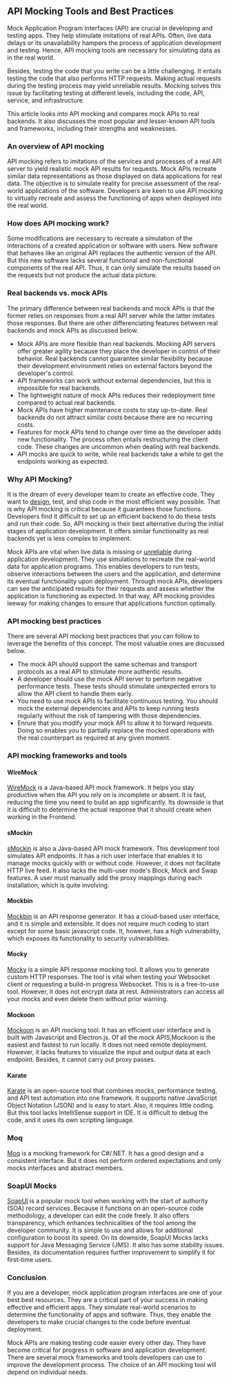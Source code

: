 ## API Mocking Tools and Best Practices

Mock Application Program Interfaces (API) are crucial in developing and testing apps. They help stimulate imitations of real APIs. Often, live data delays or its unavailability hampers the process of application development and testing. Hence, API mocking tools are necessary for simulating data as in the real world.

Besides, testing the code that you write can be a little challenging. It entails testing the code that also performs HTTP requests. Making actual requests during the testing process may yield unreliable results. Mocking solves this issue by facilitating testing at different levels, including the code, API, service, and infrastructure. 

This article looks into API mocking and compares mock APIs to real backends. It also discusses the most popular and lesser-known API tools and frameworks, including their strengths and weaknesses.

### An overview of API mocking
API mocking refers to imitations of the services and processes of a real API server to yield realistic mock API results for requests. Mock APIs recreate similar data representations as those displayed on data applications for real data. The objective is to simulate reality for precise assessment of the real-world applications of the software. Developers are keen to use API mocking to virtually recreate and assess the functioning of apps when deployed into the real world.

### How does API mocking work? 
Some modifications are necessary to recreate a simulation of the interactions of a created application or software with users. New software that behaves like an original API replaces the authentic version of the API. But this new software lacks several functional and non-functional components of the real API. Thus, it can only simulate the results based on the requests but not produce the actual data picture.

### Real backends vs. mock APIs
The primary difference between real backends and mock APIs is that the former relies on responses from a real API server while the latter imitates those responses. But there are other differenciating features between real backends and mock APIs as discussed below.

- Mock APIs are more flexible than real backends. Mocking API servers offer greater agility because they place the developer in control of their behavior. Real backends cannot guarantee similar flexibility because their development environment relies on external factors beyond the developer's control.
- API frameworks can work without external dependencies, but this is impossible for real backends.
- The lightweight nature of mock APIs reduces their redeployment time compared to actual real backends.
- Mock APIs have higher maintenance costs to stay up-to-date. Real backends do not attract similar costs because there are no recurring costs.
- Features for mock APIs tend to change over time as the developer adds new functionality. The process often entails restructuring the client code. These changes are uncommon when dealing with real backends.
- API mocks are quick to write, while real backends take a while to get the endpoints working as expected.

### Why API Mocking?
It is the dream of every developer team to create an effective code. They want to [design](https://rapidapi.com/blog/mock-api/), test, and ship code in the most efficient way possible. That is why API mocking is critical because it guarantees those functions. Developers find it difficult to set up an efficient backend to do these tests and run their code. So, API mocking is their best alternative during the initial stages of application development. It offers similar functionality as real backends yet is less complex to implement.

Mock APIs are vital when live data is missing or [unreliable](https://stoplight.io/mock-api-guide/basics/#) during application development. They use simulations to recreate the real-world data for application programs. This enables developers to run tests, observe interactions between the users and the application, and determine its eventual functionality upon deployment. Through mock APIs, developers can see the anticipated results for their requests and assess whether the application is functioning as expected. In that way, API mocking provides leeway for making changes to ensure that applications function optimally.

### API mocking best practices
There are several API mocking best practices that you can follow to leverage the benefits of this concept. The most valuable ones are discussed below. 

- The mock API should support the same schemas and transport protocols as a real API to stimulate more authentic results.
- A developer should use the mock API server to perform negative performance tests. These tests should stimulate unexpected errors to allow the API client to handle them early.
- You need to use mock APIs to facilitate continuous testing. You should mock the external dependencies and APIs to keep running tests regularly without the risk of tampering with those dependencies.
- Enrure that you modify your mock API to allow it to forward requests. Doing so enables you to partially replace the mocked operations with the real counterpart as required at any given moment.

### API mocking frameworks and tools

#### WireMock
[WireMock](http://wiremock.org/) is a Java-based API mock framework. It helps you stay productive when the API you rely on is incomplete or absent. It is fast, reducing the time you need to build an app significantly. Its downside is that it is difficult to determine the actual response that it should create when working in the Frontend.

#### sMockin
[sMockin](https://www.smockin.com/) is also a Java-based API mock framework. This development tool simulates API endpoints. It has a rich user interface that enables it to manage mocks quickly with or without code. However, it does not facilitate HTTP live feed. It also lacks the multi-user mode's Block, Mock and Swap features. A user must manually add the proxy mappings during each installation, which is quite involving.

#### Mockbin
[Mockbin](https://mockbin.org/) is an API response generator. It has a cloud-based user interface, and it is simple and extensible. It does not require much coding to start except for some basic javascript code. It, however, has a high vulnerability, which exposes its functionality to security vulnerabilities.

#### Mocky
[Mocky](https://designer.mocky.io/) is a simple API response mocking tool. It allows you to generate custom HTTP responses. The tool is vital when testing your Websocket client or requesting a build-in progress Websocket. This is is a free-to-use tool. However, it does not encrypt data at rest. Administrators can access all your mocks and even delete them without prior warning.

#### Mockoon
[Mockoon](https://mockoon.com/) is an API mocking tool. It has an efficient user interface and is built with Javascript and Electron.js. Of all the mock APIS,Mockoon is the easiest and fastest to run locally. It does not need remote deployment. However, it lacks features to visualize the input and output data at each endpoint. Besides, it cannot carry out proxy passes.

#### Karate
[Karate](https://github.com/intuit/karate/blob/master/karate-demo/src/test/java/mock/proxy/demo-mock.feature) is an open-source tool that combines mocks, performance testing, and API test automation into one framework. It supports native JavaScript Object Notation (JSON) and is easy to start. Also, it requires little coding. But this tool lacks IntelliSense support in IDE. It is difficult to debug the code, and it uses its own scripting language.

### Moq
[Moq](https://github.com/moq/moq) is a mocking framework for C#/.NET. It has a good design and a consistent interface. But it does not perform ordered expectations and only mocks interfaces and abstract members.

### SoapUI Mocks
[SoapUI](https://www.soapui.org/docs/soap-mocking/working-with-mockservices/) is a popular mock tool when working with the start of authority (SOA) record services. Because it functions on an open-source code methodology, a developer can edit the code freely. It also offers transparency, which enhances technicalities of the tool among the developer community. It is simple to use and allows for additional configuration to boost its speed. On its downside, SoapUI Mocks lacks support for Java Messaging Service (JMS). It also has some stability issues. Besides, its documentation requires further improvement to simplify it for first-time users.

### Conclusion
If you are a developer, mock application program interfaces are one of your best best resources. They are a critical part of your success in making effective and efficient apps. They simulate real-world scenarios to determine the functionality of apps and software. Thus, they enable the developers to make crucial changes to the code before eventual deployment.

Mock APIs are making testing code easier every other day. They have become critical for progress in software and application development. There are several mock frameworks and tools developers can use to improve the development process. The choice of an API mocking tool will depend on individual needs.